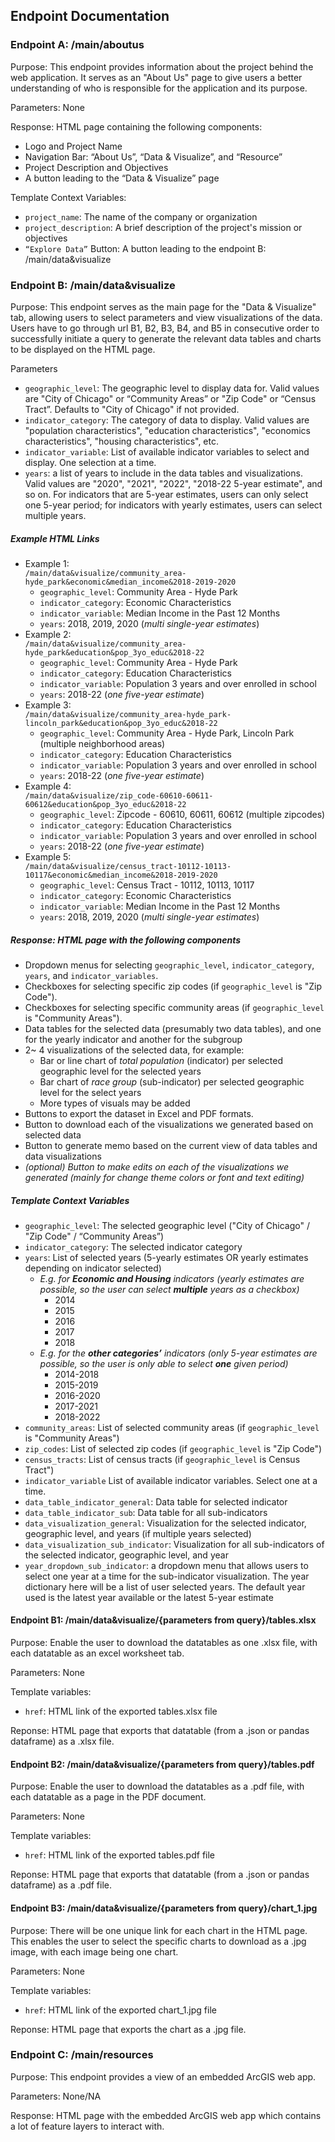 ## Endpoint Documentation
### Endpoint A: /main/aboutus
Purpose: This endpoint provides information about the project behind the web application. It serves as an "About Us" page to give users a better understanding of who is responsible for the application and its purpose.

Parameters: None

Response: HTML page containing the following components:
- Logo and Project Name
- Navigation Bar: “About Us”, “Data & Visualize”, and “Resource”
- Project Description and Objectives
- A button leading to the “Data & Visualize” page

Template Context Variables:
- `project_name`: The name of the company or organization
- `project_description`: A brief description of the project's mission or objectives
- `“Explore Data”` Button: A button leading to the endpoint B: /main/data&visualize
### Endpoint B: /main/data&visualize
Purpose: This endpoint serves as the main page for the "Data & Visualize" tab, allowing users to select parameters and view visualizations of the data. Users have to go through url B1, B2, B3, B4, and B5 in consecutive order to successfully initiate a query to generate the relevant data tables and charts to be displayed on the HTML page.

Parameters
- `geographic_level`: The geographic level to display data for. Valid values are "City of Chicago" or  “Community Areas” or "Zip Code" or “Census Tract”. Defaults to "City of Chicago" if not provided.
- `indicator_category`: The category of data to display. Valid values are "population characteristics", "education characteristics", "economics characteristics", "housing characteristics", etc.
- `indicator_variable`: List of available indicator variables to select and display. One selection at a time.
- `years`: a list of years to include in the data tables and visualizations. Valid values are "2020", "2021", "2022", "2018-22 5-year estimate", and so on. For indicators that are 5-year estimates, users can only select one 5-year period; for indicators with yearly estimates, users can select multiple years.

##### Example HTML Links
- Example 1:  
  `/main/data&visualize/community_area-hyde_park&economic&median_income&2018-2019-2020`
  - `geographic_level`: Community Area - Hyde Park
  - `indicator_category`: Economic Characteristics
  - `indicator_variable`: Median Income in the Past 12 Months
  - `years`: 2018, 2019, 2020 (*multi single-year estimates*)
- Example 2:  
  `/main/data&visualize/community_area-hyde_park&education&pop_3yo_educ&2018-22`
  - `geographic_level`: Community Area - Hyde Park
  - `indicator_category`: Education Characteristics
  - `indicator_variable`: Population 3 years and over enrolled in school 
  - `years`: 2018-22 (*one five-year estimate*)
- Example 3:  
  `/main/data&visualize/community_area-hyde_park-lincoln_park&education&pop_3yo_educ&2018-22`
  - `geographic_level`: Community Area - Hyde Park, Lincoln Park (multiple neighborhood areas)
  - `indicator_category`: Education Characteristics
  - `indicator_variable`: Population 3 years and over enrolled in school 
  - `years`: 2018-22 (*one five-year estimate*)
- Example 4:  
  `/main/data&visualize/zip_code-60610-60611-60612&education&pop_3yo_educ&2018-22`
  - `geographic_level`: Zipcode - 60610, 60611, 60612 (multiple zipcodes)
  - `indicator_category`: Education Characteristics
  - `indicator_variable`: Population 3 years and over enrolled in school 
  - `years`: 2018-22 (*one five-year estimate*)
- Example 5:  
  `/main/data&visualize/census_tract-10112-10113-10117&economic&median_income&2018-2019-2020`
  - `geographic_level`: Census Tract - 10112, 10113, 10117
  - `indicator_category`: Economic Characteristics
  - `indicator_variable`: Median Income in the Past 12 Months
  - `years`: 2018, 2019, 2020 (*multi single-year estimates*)

 ##### Response: HTML page with the following components
- Dropdown menus for selecting `geographic_level`, `indicator_category`, `years`, and `indicator_variables`.
- Checkboxes for selecting specific zip codes (if `geographic_level` is "Zip Code").
- Checkboxes for selecting specific community areas (if `geographic_level` is "Community Areas").
- Data tables for the selected data (presumably two data tables), and one for the yearly indicator and another for the subgroup
- 2~ 4 visualizations of the selected data, for example:
  - Bar or line chart of *total population* (indicator) per selected geographic level for the selected years
  - Bar chart of *race group* (sub-indicator) per selected geographic level for the select years
  - More types of visuals may be added
- Buttons to export the dataset in Excel and PDF formats.
- Button to download each of the visualizations we generated based on selected data
- Button to generate memo based on the current view of data tables and data visualizations
- *(optional) Button to make edits on each of the visualizations we generated (mainly for change theme colors or font and text editing)*

 ##### Template Context Variables
- `geographic_level`: The selected geographic level ("City of Chicago" / "Zip Code" / “Community Areas”)
- `indicator_category`: The selected indicator category
- `years`: List of selected years (5-yearly estimates OR yearly estimates depending on indicator selected)
  - *E.g. for **Economic and Housing** indicators (yearly estimates are possible, so the user can select **multiple** years as a checkbox)*
    - 2014
    - 2015
    - 2016
    - 2017
    - 2018
  - *E.g. for the **other categories’** indicators (only 5-year estimates are possible, so the user is only able to select **one** given period)*
    - 2014-2018
    - 2015-2019
    - 2016-2020
    - 2017-2021
    - 2018-2022
- `community_areas`: List of selected community areas (if `geographic_level` is "Community Areas")
- `zip_codes`: List of selected zip codes (if `geographic_level` is "Zip Code")
- `census_tracts`: List of census tracts (if `geographic_level` is Census Tract")
- `indicator_variable` List of available indicator variables. Select one at a time.
- `data_table_indicator_general`: Data table for selected indicator
- `data_table_indicator_sub`: Data table for all sub-indicators
- `data_visualization_general`: Visualization for the selected indicator, geographic level, and years (if multiple years selected) 
- `data_visualization_sub_indicator`: Visualization for all sub-indicators of the selected indicator, geographic level, and year
- `year_dropdown_sub_indicator`: a dropdown menu that allows users to select one year at a time for the sub-indicator visualization. The year dictionary here will be a list of user selected years. The default year used is the latest year available or the latest 5-year estimate

#### Endpoint B1:  /main/data&visualize/{parameters from query}/tables.xlsx
Purpose: Enable the user to download the datatables as one .xlsx file, with each datatable as an excel worksheet tab.

Parameters: None

Template variables: 
- `href`: HTML link of the exported tables.xlsx file

Reponse: HTML page that exports that datatable (from a .json or pandas dataframe) as a .xlsx file. 

#### Endpoint B2:  /main/data&visualize/{parameters from query}/tables.pdf
Purpose: Enable the user to download the datatables as a .pdf file, with each datatable as a page in the PDF document.

Parameters: None

Template variables: 
- `href`: HTML link of the exported tables.pdf file

Reponse: HTML page that exports that datatable (from a .json or pandas dataframe) as a .pdf file. 

#### Endpoint B3:  /main/data&visualize/{parameters from query}/chart_1.jpg
Purpose: There will be one unique link for each chart in the HTML page. This enables the user to select the specific charts to download as a .jpg image, with each image being one chart.

Parameters: None

Template variables: 
- `href`: HTML link of the exported chart_1.jpg file

Reponse: HTML page that exports the chart as a .jpg file. 

### Endpoint C: /main/resources
Purpose: This endpoint provides a view of an embedded ArcGIS web app.

Parameters: None/NA

Response: HTML page with the embedded ArcGIS web app which contains a lot of feature layers to interact with.


